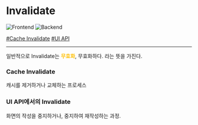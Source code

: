 # Invalidate

![Frontend](https://raw.githubusercontent.com/meotitda/DICTIONARY/master/2TAT1C/Label_Frontend.png)
![Backend](https://raw.githubusercontent.com/meotitda/DICTIONARY/master/2TAT1C/Label_Backend.png)

<a href="https://en.wikipedia.org/wiki/Cache_invalidation">#Cache Invalidate</a>
<a href="">#UI API</a>

---

일반적으로 Invalidate는 <span style="color:#FFBF00; font-weight:bold;">무효화</span>, 무효화하다. 라는 뜻을 가진다.

<h3>Cache Invalidate</h3>

캐시를 제거하거나 교체하는 프로세스

<h3> UI API에서의 Invalidate</h3>

화면의 작성을 중지하거나, 중지하여 재작성하는 과정.

